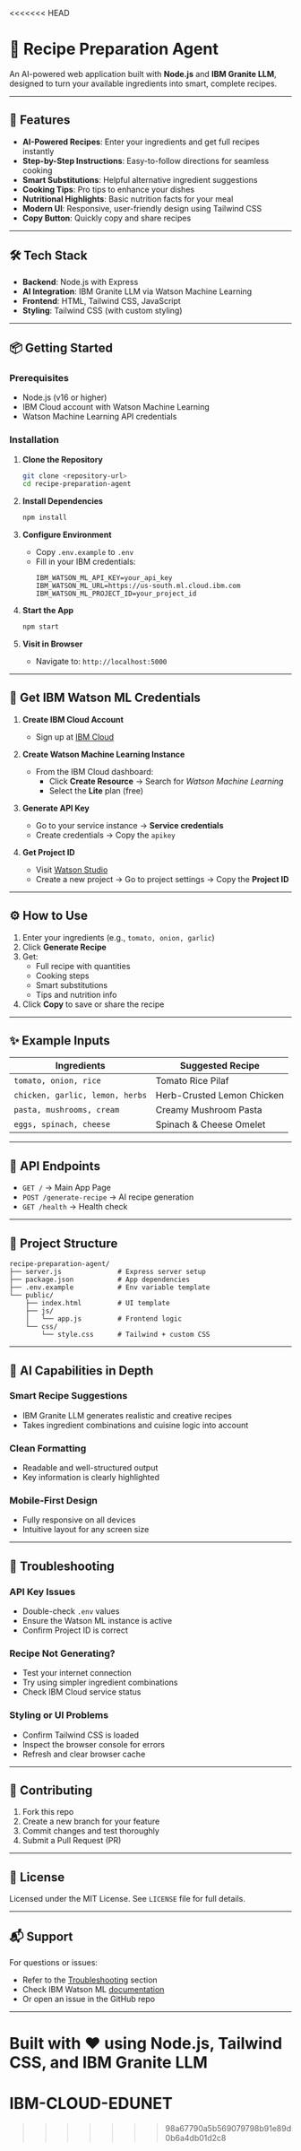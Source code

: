 <<<<<<< HEAD

# 🍳 Recipe Preparation Agent

An AI-powered web application built with **Node.js** and **IBM Granite LLM**, designed to turn your available ingredients into smart, complete recipes.

---

## 🚀 Features

- **AI-Powered Recipes**: Enter your ingredients and get full recipes instantly  
- **Step-by-Step Instructions**: Easy-to-follow directions for seamless cooking  
- **Smart Substitutions**: Helpful alternative ingredient suggestions  
- **Cooking Tips**: Pro tips to enhance your dishes  
- **Nutritional Highlights**: Basic nutrition facts for your meal  
- **Modern UI**: Responsive, user-friendly design using Tailwind CSS  
- **Copy Button**: Quickly copy and share recipes  

---

## 🛠️ Tech Stack

- **Backend**: Node.js with Express  
- **AI Integration**: IBM Granite LLM via Watson Machine Learning  
- **Frontend**: HTML, Tailwind CSS, JavaScript  
- **Styling**: Tailwind CSS (with custom styling)

---

## 📦 Getting Started

### Prerequisites

- Node.js (v16 or higher)  
- IBM Cloud account with Watson Machine Learning  
- Watson Machine Learning API credentials

### Installation

1. **Clone the Repository**
   ```bash
   git clone <repository-url>
   cd recipe-preparation-agent
   ```

2. **Install Dependencies**
   ```bash
   npm install
   ```

3. **Configure Environment**
   - Copy `.env.example` to `.env`
   - Fill in your IBM credentials:
     ```
     IBM_WATSON_ML_API_KEY=your_api_key
     IBM_WATSON_ML_URL=https://us-south.ml.cloud.ibm.com
     IBM_WATSON_ML_PROJECT_ID=your_project_id
     ```

4. **Start the App**
   ```bash
   npm start
   ```

5. **Visit in Browser**
   - Navigate to: `http://localhost:5000`

---

## 🔐 Get IBM Watson ML Credentials

1. **Create IBM Cloud Account**
   - Sign up at [IBM Cloud](https://cloud.ibm.com/)

2. **Create Watson Machine Learning Instance**
   - From the IBM Cloud dashboard:  
     - Click **Create Resource** → Search for *Watson Machine Learning*  
     - Select the **Lite** plan (free)

3. **Generate API Key**
   - Go to your service instance → **Service credentials**  
   - Create credentials → Copy the `apikey`

4. **Get Project ID**
   - Visit [Watson Studio](https://dataplatform.cloud.ibm.com/)  
   - Create a new project → Go to project settings → Copy the **Project ID**

---

## ⚙️ How to Use

1. Enter your ingredients (e.g., `tomato, onion, garlic`)  
2. Click **Generate Recipe**  
3. Get:
   - Full recipe with quantities  
   - Cooking steps  
   - Smart substitutions  
   - Tips and nutrition info  
4. Click **Copy** to save or share the recipe

---

## ✨ Example Inputs

| Ingredients                        | Suggested Recipe               |
|-----------------------------------|--------------------------------|
| `tomato, onion, rice`             | Tomato Rice Pilaf              |
| `chicken, garlic, lemon, herbs`   | Herb-Crusted Lemon Chicken     |
| `pasta, mushrooms, cream`         | Creamy Mushroom Pasta          |
| `eggs, spinach, cheese`           | Spinach & Cheese Omelet        |

---

## 📡 API Endpoints

- `GET /` → Main App Page  
- `POST /generate-recipe` → AI recipe generation  
- `GET /health` → Health check

---

## 📁 Project Structure

```
recipe-preparation-agent/
├── server.js              # Express server setup
├── package.json           # App dependencies
├── .env.example           # Env variable template
└── public/
    ├── index.html         # UI template
    ├── js/
    │   └── app.js         # Frontend logic
    └── css/
        └── style.css      # Tailwind + custom CSS
```

---

## 🧠 AI Capabilities in Depth

### Smart Recipe Suggestions
- IBM Granite LLM generates realistic and creative recipes
- Takes ingredient combinations and cuisine logic into account

### Clean Formatting
- Readable and well-structured output
- Key information is clearly highlighted

### Mobile-First Design
- Fully responsive on all devices
- Intuitive layout for any screen size

---

## 🧩 Troubleshooting

### API Key Issues
- Double-check `.env` values  
- Ensure the Watson ML instance is active  
- Confirm Project ID is correct

### Recipe Not Generating?
- Test your internet connection  
- Try using simpler ingredient combinations  
- Check IBM Cloud service status

### Styling or UI Problems
- Confirm Tailwind CSS is loaded  
- Inspect the browser console for errors  
- Refresh and clear browser cache

---

## 🤝 Contributing

1. Fork this repo  
2. Create a new branch for your feature  
3. Commit changes and test thoroughly  
4. Submit a Pull Request (PR)

---

## 📄 License

Licensed under the MIT License. See `LICENSE` file for full details.

---

## 📬 Support

For questions or issues:  
- Refer to the [Troubleshooting](#-troubleshooting) section  
- Check IBM Watson ML [documentation](https://cloud.ibm.com/docs/watson-machine-learning)  
- Or open an issue in the GitHub repo

---

**Built with ❤️ using Node.js, Tailwind CSS, and IBM Granite LLM**
=======
# IBM-CLOUD-EDUNET
>>>>>>> 98a67790a5b569079798b91e89d0b6a4db01d2c8
